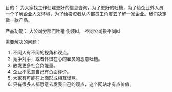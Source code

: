 目的： 为大家找工作创建更好的信息咨询，为了更好的吐槽，为了给企业外人员一个了解企业人文环境，为了给投资者从内部员工角度去了解一家企业。我们决定做一款产品。


产品功能：
大公司分部门吐槽
伪装id， 不同公司换不同id


需要解决的问题：
1. 不同人有不同的视角和观点。
2. 竞争对手，或者怀恨在心的雇员的恶意吐槽。
3. 散发更多社会负能量。
4. 企业不愿意自己有负面评价。
5. 大家有可能在上面形成相互谩骂。
6. 只有很多人都愿意去发表自己的观点，这个网站才有点价值。
